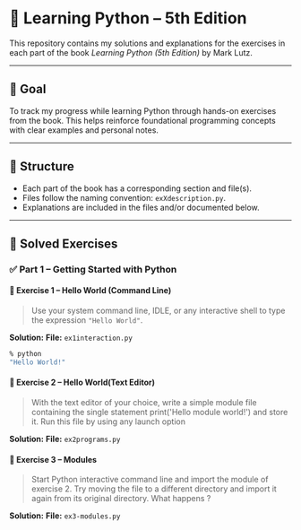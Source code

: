 # 📘 Learning Python – 5th Edition

This repository contains my solutions and explanations for the exercises in each part of the book *Learning Python (5th Edition)* by Mark Lutz.

---

## 🧠 Goal

To track my progress while learning Python through hands-on exercises from the book. This helps reinforce foundational programming concepts with clear examples and personal notes.

---

## 📁 Structure

- Each part of the book has a corresponding section and file(s).
- Files follow the naming convention: `exXdescription.py`.
- Explanations are included in the files and/or documented below.

---

## 📖 Solved Exercises

### ✅ Part 1 – Getting Started with Python

#### 🧪 Exercise 1 – Hello World (Command Line)

> Use your system command line, IDLE, or any interactive shell to type the expression `"Hello World"`.

**Solution:**
**File:** `ex1interaction.py`
```bash
% python
"Hello World!"
```

#### 🧪 Exercise 2 – Hello World(Text Editor)

>  With the text editor of your choice, write a simple module file containing
the single statement print('Hello module world!') and store it.
Run this file by using any launch option

**Solution:**
**File:** `ex2programs.py`

#### 🧪 Exercise 3 – Modules

>  Start Python interactive command line and import the module of exercise 2. Try moving the file to a different directory and import it again from its original directory. What happens ?

**Solution:**
**File:** `ex3-modules.py`
